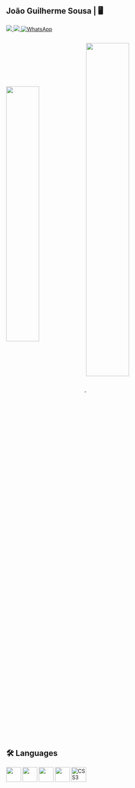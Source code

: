 ##  João Guilherme Sousa  | 🖥️ 

<div> 
<a href = "mailto:joaoguilhermesf@sempreceub.com" target="_blank"><img src="https://img.shields.io/badge/Gmail-D14836?style=for-the-badge&logo=gmail&logoColor=white"/>
  <a href="https://www.linkedin.com/in/jo%C3%A3o-guilherme-sousa-77b09b357/?trk=opento_sprofile_goalscard" target="_blank"><img src="https://img.shields.io/badge/LinkedIn-0077B5?style=for-the-badge&logo=linkedin&logoColor=white](https://img.shields.io/badge/LinkedIn-0077B5?style=for-the-badge&logo=linkedin&logoColor=white">
  <a href="https://wa.me/55619983858838" target="_blank">
  <img src="https://img.shields.io/badge/WhatsApp-25D366?style=for-the-badge&logo=whatsapp&logoColor=white" alt="WhatsApp">
</div> 

    
  ##
    
<div>
<a href="https://github.com/anuraghazra/github-readme-stats">
  <img width=42% align="center" src="https://github-readme-stats.vercel.app/api?username=joaoguilhermee12&show_icons=true&theme=gotham"/>
</a>
<a href="https://github.com/joaoguilhermee12/convoychat">
  <img width=48% align="center" src="https://github-readme-stats.vercel.app/api/top-langs?username=joaoguilhermee12&layout=compact&langs_count=8&card_width=320&show_icons=true&theme=gotham" />
</a>

</div>

   ##  🛠️ Languages 

<img src="https://cdn.jsdelivr.net/gh/devicons/devicon/icons/html5/html5-original.svg" width="40" /> <img src="https://cdn.jsdelivr.net/gh/devicons/devicon/icons/c/c-original.svg" width="40" /> <img src="https://cdn.jsdelivr.net/gh/devicons/devicon/icons/cplusplus/cplusplus-original.svg" width="40" /> <img src="https://cdn.jsdelivr.net/gh/devicons/devicon/icons/python/python-original.svg" width="40" /> 
<img src="https://cdn.jsdelivr.net/gh/devicons/devicon/icons/css3/css3-plain-wordmark.svg" title="CSS3" alt="CSS3" width="40" />  
